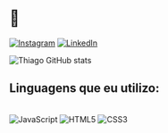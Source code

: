 # 👑

[![Instagram](https://img.shields.io/badge/Instagram-E4405F?style=for-the-badge&logo=instagram&logoColor=white)](https://instagram.com/umthiagodasilva)
[![LinkedIn](https://img.shields.io/badge/LinkedIn-0077B5?style=for-the-badge&logo=linkedin&logoColor=white)](https://www.linkedin.com/in/umthiagodasilva/)

![Thiago GitHub stats](https://github-readme-stats.vercel.app/api?username=thigadasilva&show_icons=true&theme=gruvbox&locale=pt-br)

## Linguagens que eu utilizo:

<div style="display: inline_block"></br>
    <img alt="JavaScript" src="https://img.shields.io/badge/JavaScript-F7DF1E?style=for-the-badge&logo=javascript&logoColor=black">
    <img alt="HTML5" src="https://img.shields.io/badge/HTML5-E34F26?style=for-the-badge&logo=html5&logoColor=white">
    <img alt="CSS3" src="https://img.shields.io/badge/CSS3-1572B6?style=for-the-badge&logo=css3&logoColor=white">
</div> </br>

